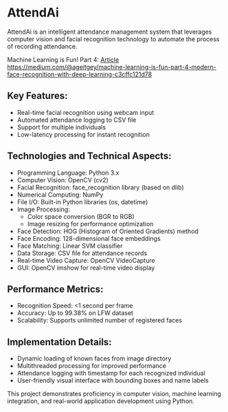 # AttendAi
AttendAi is an intelligent attendance management system that leverages computer vision and facial recognition technology to automate the process of recording attendance.

Machine Learning is Fun! Part 4: [Article]([https://medium.com/@ageitgey/machine-learning-is-fun-part-4-modern-face-recognition-with-deep-learning-c3cffc121d78])
https://medium.com/@ageitgey/machine-learning-is-fun-part-4-modern-face-recognition-with-deep-learning-c3cffc121d78


##
## Key Features:
- Real-time facial recognition using webcam input
- Automated attendance logging to CSV file
- Support for multiple individuals
- Low-latency processing for instant recognition

## Technologies and Technical Aspects:
- Programming Language: Python 3.x
- Computer Vision: OpenCV (cv2)
- Facial Recognition: face_recognition library (based on dlib)
- Numerical Computing: NumPy
- File I/O: Built-in Python libraries (os, datetime)
- Image Processing: 
  - Color space conversion (BGR to RGB)
  - Image resizing for performance optimization
- Face Detection: HOG (Histogram of Oriented Gradients) method
- Face Encoding: 128-dimensional face embeddings
- Face Matching: Linear SVM classifier
- Data Storage: CSV file for attendance records
- Real-time Video Capture: OpenCV VideoCapture
- GUI: OpenCV imshow for real-time video display

## Performance Metrics:
- Recognition Speed: <1 second per frame
- Accuracy: Up to 99.38% on LFW dataset
- Scalability: Supports unlimited number of registered faces

## Implementation Details:
- Dynamic loading of known faces from image directory
- Multithreaded processing for improved performance
- Attendance logging with timestamp for each recognized individual
- User-friendly visual interface with bounding boxes and name labels

This project demonstrates proficiency in computer vision, machine learning integration, and real-world application development using Python.
